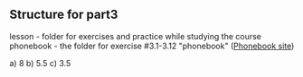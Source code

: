 ## Structure for part3

lesson - folder for exercises and practice while studying the course
phonebook - the folder for exercise #3.1-3.12 "phonebook" ([Phonebook site](https://phonebook-1oyz.onrender.com))

a) 8
b) 5.5
c) 3.5